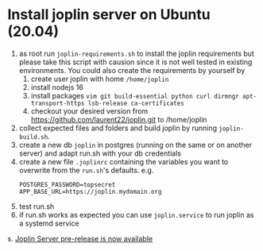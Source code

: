 # Install joplin server on Ubuntu (20.04)

1. as root run `joplin-requirements.sh` to install the joplin requirements but please take this script with causion since it is not well tested in existing environments. You could also create the requirements by yourself by
    1. create user joplin with home `/home/joplin`
    2. install nodejs 16
    3. install packages `vim git build-essential python curl dirmngr apt-transport-https lsb-release ca-certificates`
    4. checkout your desired version from https://github.com/laurent22/joplin.git to /home/joplin
2. collect expected files and folders and build joplin by running `joplin-build.sh`. 
3. create a new db `joplin` in postgres (running on the same or on another server) and adapt run.sh with your db credentials
4. create a new file `.joplinrc` containing the variables you want to overwrite from the `run.sh`'s defaults. e.g.
    ````
    POSTGRES_PASSWORD=topsecret
    APP_BASE_URL=https://joplin.mydomain.org
    ````
6. test run.sh
7. if run.sh works as expected you can use `joplin.service` to run joplin as a systemd service

s. [Joplin Server pre-release is now available](https://discourse.joplinapp.org/t/joplin-server-pre-release-is-now-available/13605/176)
